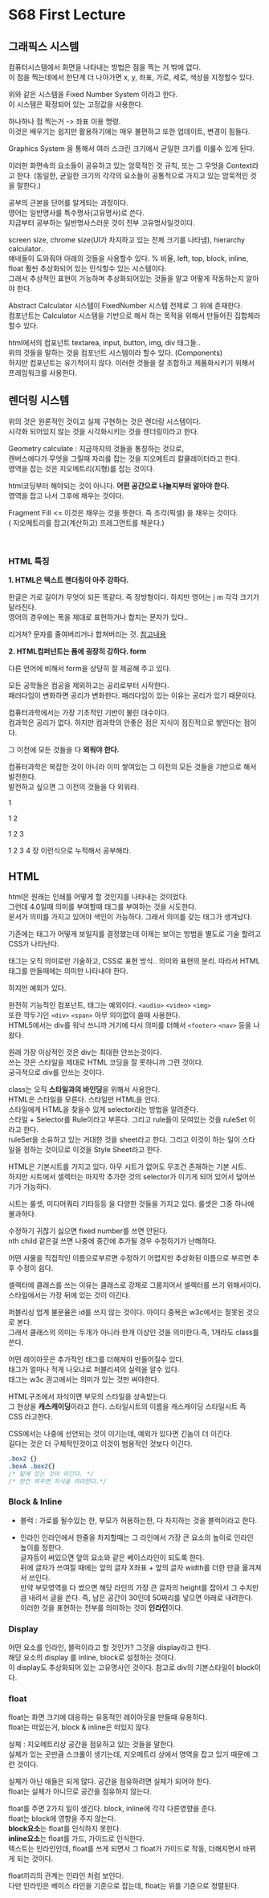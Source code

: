 # S68 First Lecture

## 그래픽스 시스템

컴퓨터시스템에서 화면을 나타내는 방법은 점을 찍는 거 밖에 없다.  
이 점을 찍는데에서 한단계 더 나아가면 x, y, 좌표, 가로, 세로, 색상을 지정할수 있다.  
  
위와 같은 시스템을 Fixed Number System 이라고 한다.  
이 시스템은 확정되어 있는 고정값을 사용한다.

하나하나 점 찍는거 -> 좌표 이용 명령.   
이것은 배우기는 쉽지만 활용하기에는 매우 불편하고 또한 업데이트, 변경이 힘들다.

 Graphics System 을 통해서 여러 스크린 크기에서 균일한 크기를 이룰수 있게 된다.
   
이러한 화면속의 요소들이 공유하고 있는 암묵적인 것 규칙, 또는 그 무엇을 Context라고 한다. 
(동일한, 균일한 크기의 각각의 요소들이 공통적으로 가지고 있는 암묵적인 것을 말한다.)

공부의 근본을 단어를 알게되는 과정이다.  
영어는 일반명사를 특수명사(고유명사)로 쓴다.  
 지금부터 공부하는 일반명사스러운 것이 전부 고유명사일것이다.

screen size, chrome size(UI가 차지하고 있는 전체 크기를 나타냄), hierarchy calculator..  
얘네들이 도와줘야 아래의 것들을 사용할수 있다.
% 비율, left, top, block, inline, float  훨씬 추상화되어 있는 인식할수 있는 시스템이다.  
그래서 추상적인 표현이 가능하며 추상화되어있는 것들을 알고 어떻게 작동하는지 알아야 한다.


Abstract Calculator 시스템이 FixedNumber 시스템 전제로 그 위에 존재한다.  
컴포넌트는 Calculator 시스템을 기반으로 해서 하는 목적을 위해서 만들어진 집합체라 할수 있다.

html에서의 컴포넌트  textarea, input, button, img, div 태그들..  
위의 것들을 말하는 것을 컴포넌트 시스템이라 할수 있다. (Components)  
하지만 컴포넌트는 유기적이지 않다.  이러한 것들을 잘 조합하고 제품화시키기 위해서 프레임워크를 사용한다. 

  


## 렌더링 시스템

위의 것은 원론적인 것이고 실제 구현하는 것은 렌더링 시스템이다.  
시각화 되어있지 않는 것을 시각화시키는 것을 렌더링이라고 한다.

Geometry calculate : 지금까지의 것들을 통칭하는 것으로,  
캔버스에다가 무엇을 그릴때 자리를 잡는 것을 지오메트리 칼큘레이터라고 한다.  
영역을 잡는 것은 지오메트리(지형)를 잡는 것이다.


html코딩부터 해야되는 것이 아니다. **어떤 공간으로 나눌지부터 알아야 한다.**  
영역을 잡고 나서 그후에 채우는 것이다.

Fragment Fill <= 이것은 채우는 것을 뜻한다. 즉 조각(픽셀) 을 채우는 것이다.  
( 지오메트리를 잡고(계산하고) 프레그먼트를 체운다.)
  
<br/>

### HTML 특징  
**1. HTML은 텍스트 렌더링이 아주 강하다.**

한글은 가로 길이가 무엇이 되든 똑같다. 즉 정방형이다. 하지만 영어는 j m 각각 크기가 달라진다.   
영어의 경우에는 폭을 제대로 표현하거나 합치는 문자가 있다..

리거쳐? 문자를 줄여버리거나 합쳐버리는 것.
[참고내용](http://hoze.tistory.com/354)  



**2. HTML컴퍼넌트는 폼에 굉장히 강하다. form**  

다른 언어에 비해서 form을 상당히 잘 제공해 주고 있다.
  


모든 공학들은 컴공을 제외하고는 공리로부터 시작한다.  
패러다임이 변화하면 공리가 변화한다. 패러다임이 있는 이유는 공리가 있기 때문이다.

컴퓨터과학에서는 가장 기초적인 기반이 불린 대수이다.  
컴과학은 공리가 없다. 하지만 컴과학의 안좋은 점은 지식이 점진적으로 쌓인다는 점이다.

그 이전에 모든 것들을 다 **외워야 한다.**

컴퓨터과학은 복잡한 것이 아니라 이미 쌓여있는 그 이전의 모든 것들을 기반으로 해서 발전한다.  
발전하고 싶으면 그 이전의 것들을 다 외워라.

1

1 2

1 2 3

1 2 3 4  장 이런식으로 누적해서 공부해라.


## HTML

html은 원래는 인쇄를 어떻게 할 것인지를 나타내는 것이었다.  
그런데 4.0일때 의미를 부여할때 태그를 부여하는 것을 시도한다.  
문서가 의미를 가지고 있어야 색인이 가능하다. 그래서 의미를 갖는 태그가 생겨났다.  

기존에는 태그가 어떻게 보일지를 결정했는데 이제는 보이는 방법을 별도로 기술
할려고 CSS가 나타난다.

태그는 오직 의미로만 기술하고, CSS로 표현 방식..
의미와 표현의 분리. 따라서 HTML 태그를 만들때에는 의미만 나타내야 한다.

하지만 예외가 있다. 

완전히 기능적인 컴포넌트, 태그는 예외이다.  ```<audio>``` ```<video>``` ```<img>```  
또한 깍두기인 ```<div>``` ```<span>``` 아무 의미없이 쓸때 사용한다.  
HTML5에서는 div를 워낙 쓰니까 거기에 다시 의미를 더해서 ```<footer>``` ```<nav>``` 등을 나왔다.  

원래 가장 이상적인 것은 div는 최대한 안쓰는것이다.   
쓰는 것은 스타일을 제대로 HTML 코딩을 잘 못하니까 그런 것이다.   
궁극적으로 div를 안쓰는 것이다. 

class는 오직 **스타일과의 바인딩**을 위해서 사용한다.  
HTML은 스타일을 모른다. 스타일만 HTML을 안다.   
스타일에게 HTML을 찾을수 있게 selector라는 방법을 알려준다.  
스타일 + Selector를 Rule이라고 부른다. 그리고 rule들이 모여있는 것을 ruleSet 이라고 한다.  
ruleSet을 소유하고 있는 거대한 것을 sheet라고 한다. 그리고 이것이 하는 일이 스타일을 정하는
것이므로 이것을 Style Sheet라고 한다.

HTML은 기본시트를 가지고 있다. 아무 시트가 없어도 무조건 존재하는 기본 시트.  
하지만 시트에서 셀렉터는 마지막 추가한 것의 selector가 이기게 되어 있어서 덮어쓰기가 가능하다.

시트는  룰셋, 미디어쿼리 기타등등 을 다양한 것들을 가지고 있다. 룰셋은 그중 하나에 불과하다.

수정하기 귀찮기 싫으면 fixed number를 쓰면 안된다.  
nth child 같은걸 쓰면 나중에 중간에 추가될 경우 수정하기가 난해하다.

어떤 사물을 직접적인 이름으로부르면 수정하기 어렵지만 추상화된 이름으로 부르면 추후 수정이 쉽다.

셀렉터에 클래스를 쓰는 이유는 클래스로 강제로 그룹지어서 셀렉터를 쓰기 위해서이다.  
스타일에서는 가장 뒤에 있는 것이 이긴다.

퍼블리싱 업계 불문율은 id를 쓰지 않는 것이다. 아이디 중복은 w3c에서는 잘못된 것으로 본다.  
그래서 클래스의 의미는 두개가 아니라 한개 이상인 것을 의미한다.즉, 1개라도 class를 쓴다.

어떤 레이아웃은 추가적인 태그를 더해져야 만들어질수 있다.  
태그가 얼마나 적게 나오냐로 퍼블리셔의 실력을 알수 있다.  
태그는 w3c 권고에서는 의미가 있는 것만 써야한다.

HTML구조에서 자식이면 부모의 스타일을 상속받는다.  
그 현상을 **캐스캐이딩**이라고 한다. 스타일시트의 이름을 캐스캐이딩 스타일시트 즉 CSS 라고한다.

CSS에서는 나중에 선언되는 것이 이기는데, 예외가 있다면  긴놈이 더 이긴다.   
길다는 것은 더 구체적인것이고 이것이 범용적인 것보다 이긴다.

```css
.box2 {}
.boxA .box2{}		
/* 밑에 있는 것이 이긴다. */
/* 한칸 띄우면 자식을 의미한다.*/
```

### Block & Inline
* 블럭 : 가로를 될수있는 한, 부모가 허용하는한, 다 차지하는 것을 블럭이라고 한다.

* 인라인
인라인에서 한줄을 차지할때는 그 라인에서 가장 큰 요소의 높이로 인라인 높이를 정한다.  
글자등이 써있으면 앞의 요소와 같은 베이스라인이 되도록 한다.  
뒤에 글자가 쓰여질 때에는 앞의 글자 X좌표 + 앞의 글자 width를 더한 만큼 옮겨져서 쓰인다.  
만약 부모영역을 다 썼으면  해당 라인의 가장 큰 글자의 height를 잡아서 그 수치만큼 내려서 글을 쓴다.
즉, 남은 공간이 30인데 50짜리를 넣으면 아래로 내려한다. 
이러한 것을 표현하는 전부를 의미하는 것이 **인라인**이다. 


### Display
어떤 요소를 인라인, 블럭이라고 할 것인가? 그것을 display라고 한다.  
해당 요소의 display 를  inline, block로 설정하는 것이다.  
이 display도 추상화되어 있는 고유명사인 것이다. 참고로 div의 기본스타일이 block이다.

### float

float는 화면 크기에 대응하는 유동적인 레이아웃을 만들때 유용하다.  
float는 떠있는거, block & inline은 떠있지 않다.

실체 : 지오메트리상 공간을 점유하고 있는 것들을 말한다.  
실체가 있는 곳만큼 스크롤이 생기는데, 지오메트리 상에서 영역을 잡고 있기 때문에 그런 것이다.

실체가 아닌 애들은 되게 많다. 공간을 점유하려면 실체가 되어야 한다.   
float는 실체가 아니므로 공간을 점유하지 않는다.

float를 주면 2가지 일이 생긴다. block, inline에 각각 다른영향을 준다.  
float는 block에 영향을 주지 않는다.  
**block요소**는 float를 인식하지 못한다.  
**inline요소**는 float를 가드, 가이드로 인식한다.  
텍스트는 인라인인데, float를 쓰게 되면서 그 float가 가이드로 작동, 더해지면서 바뀌게 되는 것이다.

float끼리의 관계는 인라인 처럼 보인다.  
다만 인라인은 베이스 라인을 기준으로 잡는데, float는 위를 기준으로 정렬된다.
